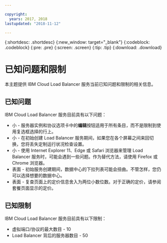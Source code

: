 ```yaml
---

copyright:
  years: 2017, 2018
lastupdated: "2018-11-12"

---
```


{:shortdesc: .shortdesc}
{:new_window: target="_blank"}
{:codeblock: .codeblock}
{:pre: .pre}
{:screen: .screen}
{:tip: .tip}
{:download: .download}

# 已知问题和限制
本主题提供 IBM Cloud Load Balancer 服务当前已知问题和限制的相关信息。

## 已知问题
IBM Cloud Load Balancer 服务目前具有以下问题：

* 小 - 服务器实例和协议选项卡中的**编辑**按钮适用于所有条目，而不是限制到使用复选框选择的行上。 
* 小 - 在初始创建 Load Balancer 服务期间，如果您在各个屏幕之间来回切换，您将丢失定制运行状况检查设置。
* 小 - 使用 Internet Explorer 11、Edge 或 Safari 浏览器来管理 Load Balancer 服务时，可能会遇到一些问题。作为替代方法，请使用 Firefox 或 Chrome 浏览器。 
* 表面 - 初始服务创建期间，数据中心的下拉列表可能会扭曲。不管怎样，您仍可以选择想要的数据中心。
* 表面 - 复查页面上的定价信息舍入为两位小数位数。对于正确的定价，请参阅套餐页面显示的定价。

## 已知限制
IBM Cloud Load Balancer 服务目前具有以下限制：

* 虚拟端口/协议的最大数目 - 10
* Load Balancer 背后的服务器数目 - 50
